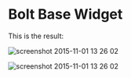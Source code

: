 Bolt Base Widget
================

This is the result: 

![screenshot 2015-11-01 13 26 02](https://cloud.githubusercontent.com/assets/1833361/10868858/3e93eca6-809c-11e5-8212-179f909cf94d.png)


![screenshot 2015-11-01 13 26 02](https://cloud.githubusercontent.com/assets/1833361/10868975/ccc826ce-809f-11e5-8a64-663cc5f34b1c.png)
